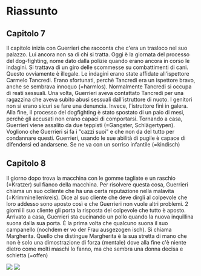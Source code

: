 # Riassunto

## Capitolo 7
Il capitolo inizia con Guerrieri che racconta che c'era un trasloco nel suo palazzo. Lui ancora non sa di chi si tratta.
Oggi è la giornata del processo del dog-fighting, nome dato dalla polizie quando erano ancora in corso le indagini. Si trattava di un giro delle scommesse su combattimenti di cani. Questo ovviamente è illegale. Le indagini erano state affidate all'ispettore Carmelo Tancredi. Erano sfortunati, perchè Tancredi era un ispettore bravo, anche se sembrava innoquo (=harmlos).
Normalmente Tancredi si occupa di reati sessuali. Una volta, Guerrieri aveva contattato Tancredi per una ragazzina che aveva subito abusi sessuali dall'istruttore di nuoto. I genitori non si erano sicuri se fare una denuncia. Invece, l'istruttore finì in galera.
Alla fine, il processo del dogfighting è stato spostato di un paio di mesi, perchè gli accusati non erano capaci di comportarsi.
Tornando a casa, Guerrieri viene assalito da due teppisti (=Gangster, Schlägertypen). Vogliono che Guerrieri si fa i "cazzi suoi" e che non da del tutto per condannare questi. Guerrieri, usando le sue abilità di pugile è capace di difendersi ed andarsene. Se ne va con un sorriso infantile (=kindisch)

## Capitolo 8
Il giorno dopo trova la macchina con le gomme tagliate e un raschio (=Kratzer) sul fianco della macchina. Per risolvere questa cosa, Guerrieri chiama un suo ccliente che ha una certa reputazione nella malavita (=Krimminellenkreis). Dice al suo cliente che deve dirgli al colpevole che loro addesso sono aposto così e che Guerrieri non vuole altri problemi. 2 giorni il suo cliente gli porta la risposta del colpevole che tutto è aposto.
Arrivato a casa, Guerrieri sta cucinando un pollo quando la nuova inquillina suona dalla sua porta. È la prima volta che qualcuno suona il suo campanello (nochdem er vo der Frau ausgezogen isch). Si chiama Margherita. Quello che distingue Margherita è la sua stretta di mano che non è solo una dimostrazione di forza (mentale) dove alla fine c'è niente dietro come molti maschi lo fanno, ma che sembra una donna decisa e schietta (=offen)

![](https://cdn.discordapp.com/attachments/818403821599457280/978693894214668328/Testimone_2.7-8-1.jpg)
![](https://cdn.discordapp.com/attachments/818403821599457280/978693894566998086/Testimone_2.7-8-2.jpg)